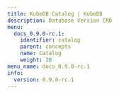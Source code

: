 ```yaml
---
title: KubeDB Catalog | KubeDB
description: Database Version CRD
menu:
  docs_0.9.0-rc.1:
    identifier: catalog
    parent: concepts
    name: Catalog
    weight: 20
menu_name: docs_0.9.0-rc.1
info:
  version: 0.9.0-rc.1
---
```


